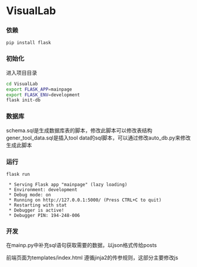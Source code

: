 # VisualLab
### 依赖
```shell
pip install flask
```
### 初始化
进入项目目录
``` bash
cd VisualLab
export FLASK_APP=mainpage
export FLASK_ENV=development
flask init-db
```
### 数据库
schema.sql是生成数据库表的脚本，修改此脚本可以修改表结构
gener_tool_data.sql是插入tool data的sql脚本，可以通过修改auto_db.py来修改生成此脚本
### 运行
``` shell
flask run
```
```
 * Serving Flask app "mainpage" (lazy loading)
 * Environment: development
 * Debug mode: on
 * Running on http://127.0.0.1:5000/ (Press CTRL+C to quit)
 * Restarting with stat
 * Debugger is active!
 * Debugger PIN: 194-248-006
```
### 开发

在mainp.py中补充sql语句获取需要的数据，以json格式传给posts

前端页面为templates/index.html 遵循jinja2的传参规则，这部分主要修改js